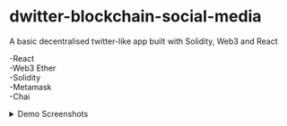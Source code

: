 # dwitter-blockchain-social-media
A basic decentralised twitter-like app  built with Solidity, Web3 and React

-React <br/>
-Web3 Ether <br/>
-Solidity <br/>
-Metamask <br/>
-Chai <br/>

<details>
  <summary>Demo Screenshots</summary><details>
  <img src="https://github.com/davolu/dwitter-blockchain-social-media/blob/master/client_app/public/Screen%20Shot%202022-02-19%20at%2013.52.48.png" name="Demo-Slide-1">
  <img src="https://github.com/davolu/dwitter-blockchain-social-media/blob/master/client_app/public/Screen%20Shot%202022-02-19%20at%2013.53.09.png" name="Demo-Slide-2">
  <img src="https://github.com/davolu/dwitter-blockchain-social-media/blob/master/client_app/public/Screen%20Shot%202022-02-19%20at%2013.54.36.png" name="Demo-Slide-3">
</details>
